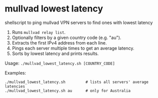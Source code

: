 # mullvad lowest latency
shellscript to ping mullvad VPN servers to find ones with lowest latency

1. Runs `mullvad relay list`.
2. Optionally filters by a given country code (e.g. "au").
3. Extracts the first IPv4 address from each line.
4. Pings each server multiple times to get an average latency.
5. Sorts by lowest latency and prints results.

Usage:
   `./mullvad_lowest_latency.sh [COUNTRY_CODE]`
   
Examples:

`./mullvad_lowest_latency.sh         # lists all servers' average latencies`   
`./mullvad_lowest_latency.sh au      # only for Australia`
   
